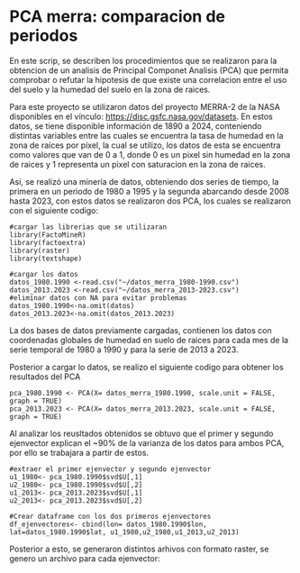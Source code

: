# PCA merra: comparacion de periodos

En este scrip, se describen los procedimientos que se realizaron para la obtencion de un analisis de Principal Componet Analisis (PCA) que permita comprobar o refutar la hipotesis de que existe una correlacion entre el uso del suelo y la humedad del suelo en la zona de raices.  

Para este proyecto se utilizaron datos del proyecto MERRA-2 de la NASA disponibles en el vínculo: https://disc.gsfc.nasa.gov/datasets. En estos datos, se tiene disponible información de 1890 a 2024, conteniendo distintas variables entre las cuales se encuentra la tasa de humedad en la zona de raíces por píxel, la cual se utilizo, los datos de esta se encuentra como valores que van de 0 a 1, donde 0 es un pixel sin humedad en la zona de raices y 1 representa un pixel con saturacion en la zona de raices.

Así, se realizó una minería de datos, obteniendo dos series de tiempo, la primera en un periodo de 1980 a 1995 y la segunda abarcando desde 2008 hasta 2023, con estos datos se realizaron dos PCA, los cuales se realizaron con el siguiente codigo:

    #cargar las librerias que se utilizaran
    library(FactoMineR)
    library(factoextra)
    library(raster)
    library(textshape)
  
    #cargar los datos
    datos_1980.1990 <-read.csv("~/datos_merra_1980-1990.csv")
    datos_2013.2023 <-read.csv("~/datos_merra_2013-2023.csv")
    #eliminar datos con NA para evitar problemas 
    datos_1980.1990<-na.omit(datos)
    datos_2013.2023<-na.omit(datos_2013.2023)

La dos bases de datos previamente cargadas, contienen los datos con coordenadas globales de humedad en suelo de raices para cada mes de la serie temporal de 1980 a 1990 y para la serie de 2013 a 2023. 

Posterior a cargar lo datos, se realizo el siguiente codigo para obtener los resultados del PCA

    pca_1980.1990 <- PCA(X= datos_merra_1980.1990, scale.unit = FALSE, graph = TRUE)
    pca_2013.2023 <- PCA(X= datos_merra_2013.2023, scale.unit = FALSE, graph = TRUE)

Al analizar los reusltados obtenidos se obtuvo que el primer y segundo ejenvector explican el ~90% de la varianza de los datos para ambos PCA, por ello se trabajara a partir de estos. 

    #extraer el primer ejenvector y segundo ejenvector
    u1_1980<- pca_1980.1990$svd$U[,1]
    u2_1980<- pca_1980.1990$svd$U[,2]
    u1_2013<- pca_2013.2023$svd$U[,1]
    u2_2013<- pca_2013.2023$svd$U[,2]

    #Crear dataframe con los dos primeros ejenvectores
    df_ejenvectores<- cbind(lon= datos_1980.1990$lon, lat=datos_1980.1990$lat, u1_1980,u2_1980,u1_2013,u2_2013)

Posterior a esto, se generaron distintos arhivos con formato raster, se genero un archivo para cada ejenvector: 



